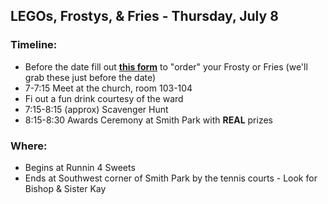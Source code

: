 ## LEGOs, Frostys, & Fries - Thursday, July 8

### Timeline:
* Before the date fill out **[this form]()** to "order" your Frosty or Fries (we'll grab these just before the date)
* 7-7:15 Meet at the church, room 103-104
* Fi out a fun drink courtesy of the ward
* 7:15-8:15 (approx) Scavenger Hunt
* 8:15-8:30 Awards Ceremony at Smith Park with **REAL** prizes

### Where:
* Begins at Runnin 4 Sweets
* Ends at Southwest corner of Smith Park by the tennis courts - Look for Bishop & Sister Kay
